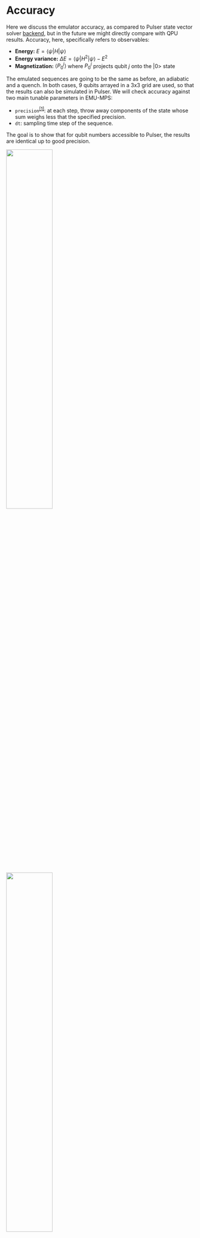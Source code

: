 # Accuracy

Here we discuss the emulator accuracy, as compared to Pulser state vector solver [backend](https://pulser.readthedocs.io/en/stable/tutorials/simulating.html), but in the future we might directly compare with QPU results.
Accuracy, here, specifically refers to observables:

- __Energy:__ $E = \langle\psi|H|\psi\rangle$
- __Energy variance:__ $\Delta E = \langle\psi|H^2|\psi\rangle-E^2$
- __Magnetization:__ $\langle P_{0}^j\rangle$ where $P_{0}^j$ projects qubit $j$ onto the $|0>$ state

The emulated sequences are going to be the same as before, an adiabatic and a quench. In both cases, 9 qubits arrayed in a 3x3 grid are used, so that the results can also be simulated in Pulser. We will check accuracy against two main tunable parameters in EMU-MPS:

- `precision`<sup>[[1]](../advanced/errors.md#truncation-of-the-state)</sup>: at each step, throw away components of the state whose sum weighs less that the specified precision.
- `dt`: sampling time step of the sequence.

The goal is to show that for qubit numbers accessible to Pulser, the results are identical up to good precision.

<img src="../benchmark_plots/afm_state_fidelity.png"  width="49.7%">
<img src="../benchmark_plots/quench_fidelity.png"  width="49.7%">

Both sequences are emulated multiple times by varying both the precision and time step. Notice that any deviations from Pulser for the adiabatic sequence are impossible to detect at the scale of the graph for a wide range of emulation parameters. For larger qubit numbers, such as the 7x7 grid, the question of convergence is much subtler ([see here](../advanced/convergence.md)). Rather, what is interesting there, is that even for a 2d system, EMU-MPS correctly treats the Rydberg interaction, regardless of the [effective description of long-range interaction terms](../advanced/errors.md#effective-description-of-long-range-terms-in-the-hamiltonian) that EMU-MPS uses.

For the quench sequence, agreement with Pulser is still good for all shown parameter combinations, with the possible exception of the yellow curve, which has a deviation of 1%. For the quench sequence, the energy and energy variance are conserved quantities, meaning that all variation therein come from errors. Even though the relative errors are small, it's instructive to analyze the sources of these errors. For example, we see that EMU-MPS incurs the biggest error at the start of the emulation, when the bond dimension is still small (the bond dimension starts at 1, and increases from there). For a time-constant Hamiltonian, all deviations in the mean and variance of the energy come from truncation, and as expected, improving the precision reduces the error in the energy variance ([see here](../advanced/errors.md)). Finally, as explained in error sources in TDVP ([see here](../advanced/errors.md#truncation-of-the-state)), we see that reducing $dt$ below a threshold (somewhere in the range of 1-5) causes a quick growth of the truncation errors, which requires improving the precision.

The errors incurred by EMU-MPS can be contrasted with Pulser, which uses a generic ODE solver backend that does not take into account constants of the motion. Both the mean and variance of the energy exhibit a deviation from their initial value that is linear in the number of time-steps taken by the solver.
